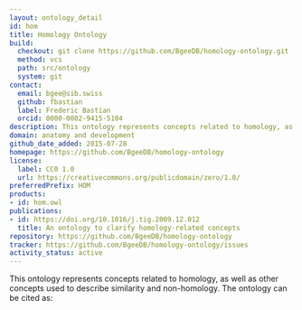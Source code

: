 ```yaml
---
layout: ontology_detail
id: hom
title: Homology Ontology
build:
  checkout: git clone https://github.com/BgeeDB/homology-ontology.git
  method: vcs
  path: src/ontology
  system: git
contact:
  email: bgee@sib.swiss
  github: fbastian
  label: Frederic Bastian
  orcid: 0000-0002-9415-5104
description: This ontology represents concepts related to homology, as well as other concepts used to describe similarity and non-homology.
domain: anatomy and development
github_date_added: 2015-07-28
homepage: https://github.com/BgeeDB/homology-ontology
license:
  label: CC0 1.0
  url: https://creativecommons.org/publicdomain/zero/1.0/
preferredPrefix: HOM
products:
- id: hom.owl
publications:
- id: https://doi.org/10.1016/j.tig.2009.12.012
  title: An ontology to clarify homology-related concepts
repository: https://github.com/BgeeDB/homology-ontology
tracker: https://github.com/BgeeDB/homology-ontology/issues
activity_status: active
---
```


This ontology represents concepts related to homology, as well as other concepts used to describe similarity and non-homology. The ontology can be cited as:
